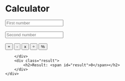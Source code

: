 <!DOCTYPE html>
<html lang="en">
<head>
    <meta charset="UTF-8">
    <meta name="viewport" content="width=device-width, initial-scale=1.0">
    <title>Document</title>
    <link rel="stylesheet" href="style4.css">
    <script src="script .js"></script>
</head>
<body>
    <div class="calculator">
        <h1>Calculator</h1>
        <div class="input-section">
            <input type="number" id="num1" placeholder="First number"><br><br>
            <input type="number" id="num2" placeholder="Second number">
        </div><br>
        <div class="buttons">
            <button  onclick="add()">+</button>
            <button  onclick="sub()">-</button>
            <button  onclick="multiply()">x</button>
            <button  onclick="divide()">÷</button>
            <button  onclick="remd()">%</button>
           
            
        </div>
        <div class="result">
            <h2>Result: <span id="result">0</span></h2>
        </div>
    </div> 
    
</body>
</html>
